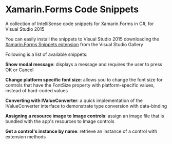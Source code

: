 # Xamarin.Forms Code Snippets
A collection of IntelliSense code snippets for Xamarin.Forms in C#, for Visual Studio 2015

You can easily install the snippets to Visual Studio 2015 downloading the [Xamarin.Forms Snippets extension](https://visualstudiogallery.msdn.microsoft.com/d56cdb0c-5b49-4e59-b05d-e1a4d2790b58?SRC=Home) from the Visual Studio Gallery

Following is a list of available snippets:

**Show modal message**: displays a message and requires the user to press OK or Cancel

**Change platform specific font size**: allows you to change the font size for controls that have the FontSize property with platform-specific values, instead of hard-coded values

**Converting with IValueConverter**: a quick implementation of the IValueConverter interface to demonstrate type conversion with data-binding

**Assigning a resource image to Image controls**: assign an image file that is bundled with the app's resources to Image controls

**Get a control's instance by name**: retrieve an instance of a control with extension methods 
